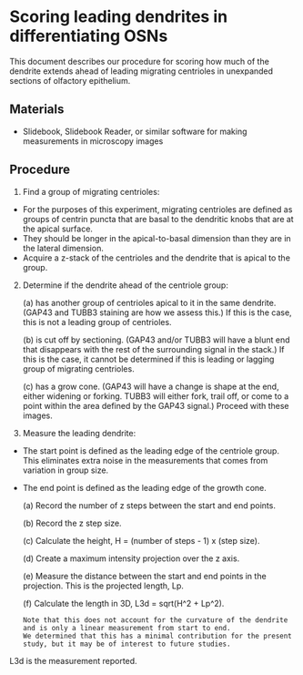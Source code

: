 # Scoring leading dendrites in differentiating OSNs

This document describes our procedure for scoring how much of the dendrite extends ahead of leading migrating centrioles in unexpanded sections of olfactory epithelium.


## Materials

-  Slidebook, Slidebook Reader, or similar software for making measurements in microscopy images 


## Procedure

1. Find a group of migrating centrioles:

-	For the purposes of this experiment, migrating centrioles are defined as groups of centrin puncta that are basal to the dendritic knobs that are at the apical surface. 
-	They should be longer in the apical-to-basal dimension than they are in the lateral dimension.
-	Acquire a z-stack of the centrioles and the dendrite that is apical to the group.


2. Determine if the dendrite ahead of the centriole group:

	(a) has another group of centrioles apical to it in the same dendrite. (GAP43 and TUBB3 staining are how we assess this.)
	    If this is the case, this is not a leading group of centrioles.
	    
	(b) is cut off by sectioning. (GAP43 and/or TUBB3 will have a blunt end that disappears with the rest of the surrounding signal in the stack.)
	    If this is the case, it cannot be determined if this is leading or lagging group of migrating centrioles.
	    
	(c) has a grow cone. (GAP43 will have a change is shape at the end, either widening or forking. TUBB3 will either fork, trail off, or come to a point within the area defined by the GAP43 signal.)
	    Proceed with these images.


3. Measure the leading dendrite:

-	The start point is defined as the leading edge of the centriole group. This eliminates extra noise in the measurements that comes from variation in group size.
-	The end point is defined as the leading edge of the growth cone.

	(a) Record the number of z steps between the start and end points.
	
	(b) Record the z step size. 
	
	(c) Calculate the height, H = (number of steps - 1) x (step size).
	
	(d) Create a maximum intensity projection over the z axis. 
	
	(e) Measure the distance between the start and end points in the projection. This is the projected length, Lp.
	
	(f) Calculate the length in 3D, L3d = sqrt(H^2 + Lp^2). 
	
	    Note that this does not account for the curvature of the dendrite and is only a linear measurement from start to end.
	    We determined that this has a minimal contribution for the present study, but it may be of interest to future studies.

L3d is the measurement reported.
